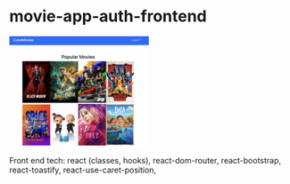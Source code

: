 # movie-app-auth-frontend
<a href='https://andrew-movie-app.herokuapp.com'>
<img src='./scrn6.png' width='250'>
</a>

Front end tech: react (classes, hooks), react-dom-router, react-bootstrap, react-toastify, react-use-caret-position, 